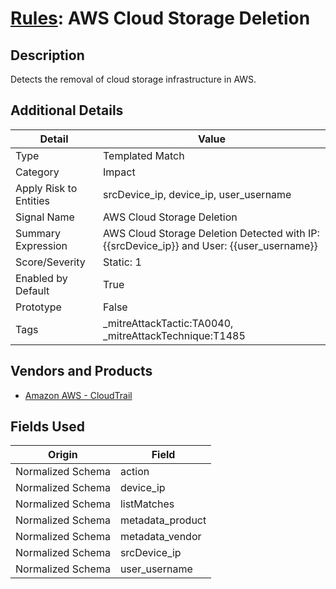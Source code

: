 # [Rules](README.md): AWS Cloud Storage Deletion

## Description
Detects the removal of cloud storage infrastructure in AWS.

## Additional Details
|Detail|Value|
|----|----|
|Type|Templated Match|
|Category|Impact|
|Apply Risk to Entities|srcDevice_ip, device_ip, user_username|
|Signal Name|AWS Cloud Storage Deletion|
|Summary Expression|AWS Cloud Storage Deletion Detected with IP: {{srcDevice_ip}} and User: {{user_username}}|
|Score/Severity|Static: 1|
|Enabled by Default|True|
|Prototype|False|
|Tags|_mitreAttackTactic:TA0040, _mitreAttackTechnique:T1485|
## Vendors and Products
- [Amazon AWS - CloudTrail](../products/033624b0-218e-4dcb-b93f-0f1fb1806c56.md)


## Fields Used

|Origin|Field|
|----|----|
|Normalized Schema|action|
|Normalized Schema|device_ip|
|Normalized Schema|listMatches|
|Normalized Schema|metadata_product|
|Normalized Schema|metadata_vendor|
|Normalized Schema|srcDevice_ip|
|Normalized Schema|user_username|



